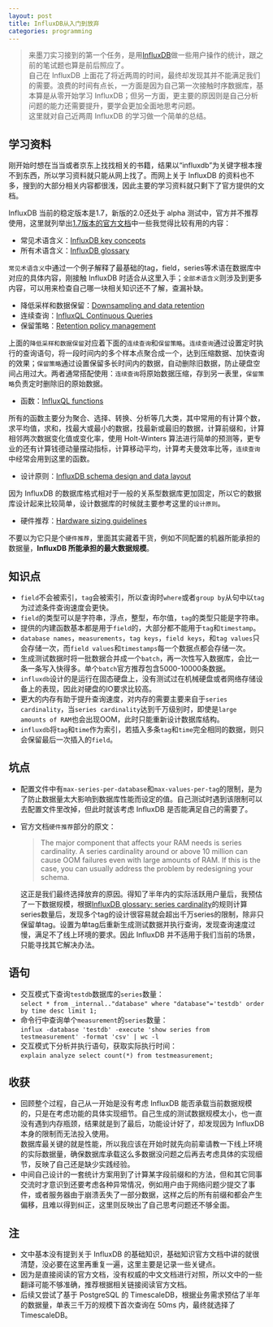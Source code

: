 ```yaml
---
layout: post
title: InfluxDB从入门到放弃
categories: programming
---
```


> 来墨刀实习接到的第一个任务，是用[InfluxDB](https://www.influxdata.com/products/influxdb-overview/)做一些用户操作的统计，跟之前的笔试题也算是前后照应了。  
> 自己在 InfluxDB 上面花了将近两周的时间，最终却发现其并不能满足我们的需要。浪费的时间有点长，一方面是因为自己第一次接触时序数据库，基本算是从零开始学习 InfluxDB；但另一方面，更主要的原因则是自己分析问题的能力还需要提升，要学会更加全面地思考问题。  
> 这里就对自己近两周 InfluxDB 的学习做一个简单的总结。  

<!-- more -->

## 学习资料
刚开始时想在当当或者京东上找找相关的书籍，结果以“influxdb”为关键字根本搜不到东西，所以学习资料就只能从网上找了。而网上关于 InfluxDB 的资料也不多，搜到的大部分相关内容都很浅，因此主要的学习资料就只剩下了官方提供的文档。  

InfluxDB 当前的稳定版本是1.7，新版的2.0还处于 alpha 测试中，官方并不推荐使用，这里就列举出[1.7版本的官方文档](https://docs.influxdata.com/influxdb/v1.7/)中一些我觉得比较有用的内容：  

* 常见术语含义：[InfluxDB key concepts](https://docs.influxdata.com/influxdb/v1.7/concepts/key_concepts/)  
* 所有术语含义：[InfluxDB glossary](https://docs.influxdata.com/influxdb/v1.7/concepts/glossary/)  

`常见术语含义`中通过一个例子解释了最基础的tag，field，series等术语在数据库中对应的具体内容，刚接触 InfluxDB 时适合从这里入手；`全部术语含义`则涉及到更多内容，可以用来检查自己哪一块相关知识还不了解，查漏补缺。

* 降低采样和数据保留：[Downsampling and data retention](https://docs.influxdata.com/influxdb/v1.7/guides/downsampling_and_retention/)  
* 连续查询：[InfluxQL Continuous Queries](https://docs.influxdata.com/influxdb/v1.7/query_language/continuous_queries/)  
* 保留策略：[Retention policy management](https://docs.influxdata.com/influxdb/v1.7/query_language/database_management/#retention-policy-management)  

上面的`降低采样和数据保留`对应着下面的`连续查询`和`保留策略`。`连续查询`通过设置定时执行的查询语句，将一段时间内的多个样本点聚合成一个，达到压缩数据、加快查询的效果；`保留策略`通过设置保留多长时间内的数据，自动删除旧数据，防止硬盘空间占用过大。两者通常搭配使用：`连续查询`将原始数据压缩，存到另一表里，`保留策略`负责定时删除旧的原始数据。

* 函数：[InfluxQL functions](https://docs.influxdata.com/influxdb/v1.7/query_language/functions/)  

所有的函数主要分为聚合、选择、转换、分析等几大类，其中常用的有计算个数，求平均值，求和，找最大或最小的数据，找最新或最旧的数据，计算前缀和，计算相邻两次数据变化值或变化率，使用 Holt-Winters 算法进行简单的预测等，更专业的还有计算钱德动量摆动指标，计算移动平均，计算考夫曼效率比等，`连续查询`中经常会用到这里的函数。

* 设计原则：[InfluxDB schema design and data layout](https://docs.influxdata.com/influxdb/v1.7/concepts/schema_and_data_layout/)  

因为 InfluxDB 的数据库格式相对于一般的关系型数据库更加固定，所以它的数据库设计起来比较简单，设计数据库的时候就主要参考这里的`设计原则`。  

* 硬件推荐：[Hardware sizing guidelines](https://docs.influxdata.com/influxdb/v1.7/guides/hardware_sizing/)  

不要以为它只是个`硬件推荐`，里面其实藏着干货，例如不同配置的机器所能承担的数据量，**InfluxDB 所能承担的最大数据规模**。

## 知识点
* `field`不会被索引，`tag`会被索引，所以查询时`where`或者`group by`从句中以`tag`为过滤条件查询速度会更快。
* `field`的类型可以是字符串，浮点，整型，布尔值，`tag`的类型只能是字符串。
* 提供的内建函数基本都是用于`field`的，大部分都不能用于`tag`和`timestamp`。
* `database names`，`measurements`，`tag keys`，`field keys`，和`tag values`只会存储一次，而`field values`和`timestamps`每一个数据点都会存储一次。
* 生成测试数据时将一批数据合并成一个`batch`，再一次性写入数据库，会比一条一条写入快得多。单个`batch`官方推荐包含5000-10000条数据。
* `influxdb`设计的是运行在固态硬盘上，没有测试过在机械硬盘或者网络存储设备上的表现，因此对硬盘的IO要求比较高。
* 更大的内存有助于提升查询速度，对内存的需要主要来自于`series cardinality`，当`series cardinality`达到千万级别时，即使是`large amounts of RAM`也会出现OOM，此时只能重新设计数据库结构。
* `influxdb`将`tag`和`time`作为索引，若插入多条`tag`和`time`完全相同的数据，则只会保留最后一次插入的`field`。

## 坑点
* 配置文件中有`max-series-per-database`和`max-values-per-tag`的限制，是为了防止数据量太大影响到数据库性能而设定的值。自己测试时遇到该限制可以去配置文件里改掉，但此时就该考虑 InfluxDB 是否能满足自己的需要了。  
* 官方文档`硬件推荐`部分的原文：  
  > The major component that affects your RAM needs is series cardinality. A series cardinality around or above 10 million can cause OOM failures even with large amounts of RAM. If this is the case, you can usually address the problem by redesigning your schema.  

  这正是我们最终选择放弃的原因。得知了半年内的实际活跃用户量后，我预估了一下数据规模，根据[InfluxDB glossary: series cardinality](https://docs.influxdata.com/influxdb/v1.7/concepts/glossary/#series-cardinality)的规则计算series数量后，发现多个tag的设计很容易就会超出千万series的限制，除非只保留单tag。设置为单tag后重新生成测试数据并执行查询，发现查询速度过慢，满足不了线上环境的要求。因此 InfluxDB 并不适用于我们当前的场景，只能寻找其它解决办法。  

## 语句
* 交互模式下查询`testdb`数据库的`series`数量：  
  `select * from _internal.."database" where "database"='testdb' order by time desc limit 1;`
* 命令行中查询单个`measurement`的`series`数量：  
  `influx -database 'testdb' -execute 'show series from testmeasurement' -format 'csv' | wc -l`
* 交互模式下分析并执行语句，获取实际执行时间：  
  `explain analyze select count(*) from testmeasurement;`

## 收获
* 回顾整个过程，自己从一开始是没有考虑 InfluxDB 能否承载当前数据规模的，只是在考虑功能的具体实现细节。自己生成的测试数据规模太小，也一直没有遇到内存瓶颈，结果就是到了最后，功能设计好了，却发现因为 InfluxDB 本身的限制而无法投入使用。  
  数据库最关键的就是性能，所以我应该在开始时就先向前辈请教一下线上环境的实际数据量，确保数据库承载这么多数据没问题之后再去考虑具体的实现细节，反映了自己还是缺少实践经验。
* 中间自己设计的一套统计方案用到了计算某字段前缀和的方法，但和其它同事交流时才意识到还要考虑各种异常情况，例如用户由于网络问题少提交了事件，或者服务器由于崩溃丢失了一部分数据，这样之后的所有前缀和都会产生偏移，且难以得到纠正，这里则反映出了自己思考问题还不够全面。  

## 注
* 文中基本没有提到关于 InfluxDB 的基础知识，基础知识官方文档中讲的就很清楚，没必要在这里再重复一遍，这里主要是记录一些关键点。  
* 因为是直接阅读的官方文档，没有权威的中文文档进行对照，所以文中的一些翻译可能不够准确，推荐根据相关链接阅读官方文档。  
* 后续又尝试了基于 PostgreSQL 的 TimescaleDB，根据业务需求预估了半年的数据量，单表三千万的规模下首次查询在 50ms 内，最终就选择了 TimescaleDB。  
